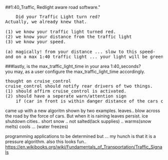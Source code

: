 
##1:40_Traffic, Redlight aware road software."
<pre>
	Did your Traffic Light turn red?
Actually, we already knew that.

(1) we know your traffic light turned red.
(2) we know your distance from the traffic light
(3) we know your speed.

(a) magically! from your distance ... slow to this speed- 
and on a max 1:40 traffic light ... your light will be green!
</pre>


###lastly, is the max_traffic_light_time in your area 1:40_seconds?<br>you may, as a user configure the max_traffic_light_time accordingly.

<pre>thought on cruise_control
cruise_control should notify rear drivers of two things.
(1) should affirm cruise_control is activated.
(2) should have a seperate warn/attention sign 
	if (car in front is within danger distance of the cars current speed) </pre> 


came up with a new algoritm shown by two examples.
leaves.. blow across the road by the force of cars. But when it is raining leaves persist.
ice shutdown cities.. short snow .. not salted(lack supplies) .. warms(snow melts) cools ... (water freezes)

programming applications to be determined but ... my hunch is that it is a pressure algorithm.
also this looks fun.. https://en.wikibooks.org/wiki/Fundamentals_of_Transportation/Traffic_Signals
